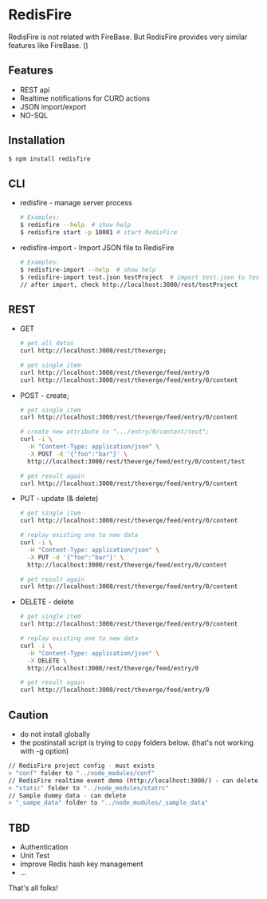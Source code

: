 # RedisFire
RedisFire is not related with FireBase.
But RedisFire provides very similar features like FireBase.
()

## Features
* REST api
* Realtime notifications for CURD actions
* JSON import/export
* NO-SQL

## Installation
  ```bash
  $ npm install redisfire
  ```

## CLI
* redisfire - manage server process

  ```bash
  # Examples:
  $ redisfire --help  # show help
  $ redisfire start -p 10001 # start RedisFire
  ```

* redisfire-import - Import JSON file to RedisFire

  ```bash
  # Examples:
  $ redisfire-import --help  # show help
  $ redisfire-import test.json testProject  # import test.json to testProject
  // after import, check http://localhost:3000/rest/testProject
  ```

## REST
* GET
  ```bash
  # get all datas
  curl http://localhost:3000/rest/theverge;

  # get single item
  curl http://localhost:3000/rest/theverge/feed/entry/0
  curl http://localhost:3000/rest/theverge/feed/entry/0/content
  ```

* POST - create;
  ```bash
  # get single item
  curl http://localhost:3000/rest/theverge/feed/entry/0/content

  # create new attribute to ".../entry/0/content/test";
  curl -i \
    -H "Content-Type: application/json" \
    -X POST -d '{"foo":"bar"}' \
    http://localhost:3000/rest/theverge/feed/entry/0/content/test

  # get result again
  curl http://localhost:3000/rest/theverge/feed/entry/0/content
  ```

* PUT - update (& delete)
  ```bash
  # get single item
  curl http://localhost:3000/rest/theverge/feed/entry/0/content

  # replay existing one to new data
  curl -i \
    -H "Content-Type: application/json" \
    -X PUT -d '{"foo":"bar"}' \
    http://localhost:3000/rest/theverge/feed/entry/0/content

  # get result again
  curl http://localhost:3000/rest/theverge/feed/entry/0/content
  ```

* DELETE - delete
  ```bash
  # get single item
  curl http://localhost:3000/rest/theverge/feed/entry/0/content

  # replay existing one to new data
  curl -i \
    -H "Content-Type: application/json" \
    -X DELETE \
    http://localhost:3000/rest/theverge/feed/entry/0

  # get result again
  curl http://localhost:3000/rest/theverge/feed/entry/0
  ```

## Caution
* do not install globally
* the postinstall script is trying to copy folders below. (that's not working with -g option)
```bash
// RedisFire project config - must exists
> "conf" folder to "../node_modules/conf"
// RedisFire realtime event demo (http://localhost:3000/) - can delete
> "static" folder to "../node_modules/statrc"
// Sample dummy data - can delete
> "_sampe_data" folder to "../node_modules/_sample_data"
```


## TBD
* Authentication
* Unit Test
* improve Redis hash key management
* ...


That's all folks!
